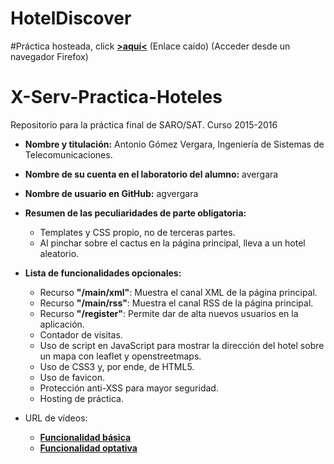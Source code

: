 # HotelDiscover

#Práctica hosteada, click __[>aquí<](http://avergara.github.io/HotelDiscover)__ (Enlace caído)
(Acceder desde un navegador Firefox)

# X-Serv-Practica-Hoteles
Repositorio para la práctica final de SARO/SAT. Curso 2015-2016 

* __Nombre y titulación:__ Antonio Gómez Vergara, Ingeniería de Sistemas de Telecomunicaciones.

* __Nombre de su cuenta en el laboratorio del alumno:__ avergara

* __Nombre de usuario en GitHub:__ agvergara

* __Resumen de las peculiaridades de parte obligatoria:__ 
  * Templates y CSS propio, no de terceras partes.
  * Al pinchar sobre el cactus en la página principal, lleva a un hotel aleatorio.

* __Lista de funcionalidades opcionales:__
  * Recurso __"/main/xml"__: Muestra el canal XML de la página principal.
  * Recurso __"/main/rss"__: Muestra el canal RSS de la página principal.
  * Recurso __"/register"__: Permite dar de alta nuevos usuarios en la aplicación.
  * Contador de visitas.
  * Uso de script en JavaScript para mostrar la dirección del hotel sobre un mapa con leaflet y openstreetmaps.
  * Uso de CSS3 y, por ende, de HTML5.
  * Uso de favicon.
  * Protección anti-XSS para mayor seguridad.
  * Hosting de práctica.

* URL de vídeos:
  * __[Funcionalidad básica](https://vimeo.com/167536717)__
  * __[Funcionalidad optativa](https://vimeo.com/167536752)__

